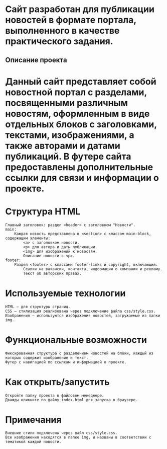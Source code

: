 # Сайт разработан для публикации новостей в формате портала, выполненного в качестве практического задания.
## Описание проекта

# Данный сайт представляет собой новостной портал с разделами, посвященными различным новостям, оформленным в виде отдельных блоков с заголовками, текстами, изображениями, а также авторами и датами публикаций. В футере сайта предоставлены дополнительные ссылки для связи и информации о проекте.

# Структура HTML

    Главный заголовок: раздел <header> с заголовком "Новости".
    main:
        Каждая новость представлена в <section> с классом main-block, содержащим элементы:
            <a> с заголовком новости.
            <p> для автора и даты публикации.
            <img> для изображений к новостям.
            Описание новости в <p>.
    footer:
        Раздел <footer> с классами footer-links и copyright, включающий:
            Ссылки на вакансии, контакты, информацию о компании и рекламу.
            Текст об авторских правах.

# Используемые технологии

    HTML – для структуры страниц.
    CSS – стилизация реализована через подключение файла css/style.css.
    Изображения – используются изображения новостей, загружаемые из папки img.

# Функциональные возможности

    Фиксированная структура с разделением новостей на блоки, каждый из которых содержит изображение и текст.
    Футер с навигацией по ссылкам и информацией о проекте.

# Как открыть/запустить

    Откройте папку проекта в файловом менеджере.
    Дважды кликните по файлу index.html для запуска в браузере.

# Примечания

    Внешние стили подключены через файл css/style.css.
    Все изображения находятся в папке img, и названы в соответствии с тематикой каждой новости.